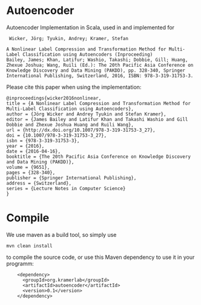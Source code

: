 # Autoencoder

Autoencoder Implementation in Scala, used in and implemented for

```
 Wicker, Jörg; Tyukin, Andrey; Kramer, Stefan

A Nonlinear Label Compression and Transformation Method for Multi-Label Classification using Autoencoders (Inproceeding)
Bailey, James; Khan, Latifur; Washio, Takashi; Dobbie, Gill; Huang, Zhexue Joshua; Wang, Ruili (Ed.): The 20th Pacific Asia Conference on Knowledge Discovery and Data Mining (PAKDD), pp. 328-340, Springer International Publishing, Switzerland, 2016, ISBN: 978-3-319-31753-3.
```

Please cite this paper when using the implementation:

```
@inproceedings{wicker2016nonlinear,
title = {A Nonlinear Label Compression and Transformation Method for Multi-Label Classification using Autoencoders},
author = {Jörg Wicker and Andrey Tyukin and Stefan Kramer},
editor = {James Bailey and Latifur Khan and Takashi Washio and Gill Dobbie and Zhexue Joshua Huang and Ruili Wang},
url = {http://dx.doi.org/10.1007/978-3-319-31753-3_27},
doi = {10.1007/978-3-319-31753-3_27},
isbn = {978-3-319-31753-3},
year = {2016},
date = {2016-04-16},
booktitle = {The 20th Pacific Asia Conference on Knowledge Discovery and Data Mining (PAKDD)},
volume = {9651},
pages = {328-340},
publisher = {Springer International Publishing},
address = {Switzerland},
series = {Lecture Notes in Computer Science}
}
```



# Compile

We use maven as a build tool, so simply use

```
mvn clean install
```

to compile the source code, or use this Maven dependency to use it in your programm:

```
    <dependency>
      <groupId>org.kramerlab</groupId>
      <artifactId>autoencoder</artifactId>
      <version>0.1</version>
    </dependency>
``` 
    